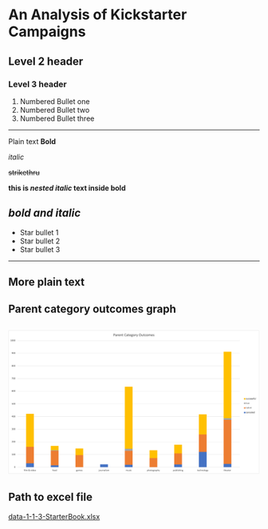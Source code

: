 # An Analysis of Kickstarter Campaigns
## Level 2 header
### Level 3 header
1. Numbered Bullet one
2. Numbered Bullet two
3. Numbered Bullet three
---
Plain text
**Bold**

*italic*

~~strikethru~~

**this is _nested italic_ text inside bold**

***bold and italic***
---
* Star bullet 1
* Star bullet 2
* Star bullet 3
---
More plain text
---
Parent category outcomes graph
---
![parentcategoryoutcomes.png](/ParentCategoryOutcomes.png)
---
Path to excel file
---
[data-1-1-3-StarterBook.xlsx](/data-1-1-3-StarterBook.xlsx)
